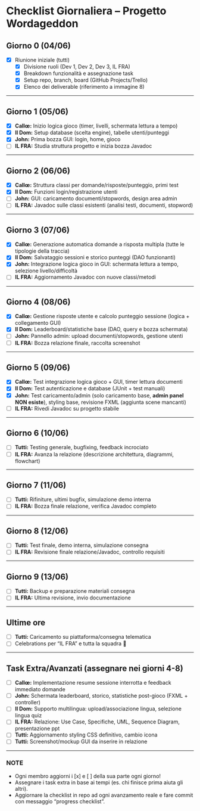 # Checklist Giornaliera – Progetto Wordageddon

## Giorno 0 (04/06)
- [x] Riunione iniziale (tutti)
  - [x] Divisione ruoli (Dev 1, Dev 2, Dev 3, IL FRA)
  - [x] Breakdown funzionalità e assegnazione task
  - [x] Setup repo, branch, board (GitHub Projects/Trello)
  - [x] Elenco dei deliverable (riferimento a immagine 8)

---

## Giorno 1 (05/06)
- [x] **Callœ:** Inizio logica gioco (timer, livelli, schermata lettura a tempo)
- [x] **Il Dom:** Setup database (scelta engine), tabelle utenti/punteggi
- [x] **John:** Prima bozza GUI: login, home, gioco
- [ ] **IL FRA:** Studia struttura progetto e inizia bozza Javadoc

---

## Giorno 2 (06/06)
- [x] **Callœ:** Struttura classi per domande/risposte/punteggio, primi test
- [x] **Il Dom:** Funzioni login/registrazione utenti
- [ ] **John:** GUI: caricamento documenti/stopwords, design area admin
- [ ] **IL FRA:** Javadoc sulle classi esistenti (analisi testi, documenti, stopword) 

---

## Giorno 3 (07/06)
- [x] **Callœ:** Generazione automatica domande a risposta multipla (tutte le tipologie della traccia)
- [x] **Il Dom:** Salvataggio sessioni e storico punteggi (DAO funzionanti)
- [x] **John:** Integrazione logica gioco in GUI: schermata lettura a tempo, selezione livello/difficoltà
- [ ] **IL FRA:** Aggiornamento Javadoc con nuove classi/metodi 

---

## Giorno 4 (08/06)
- [x] **Callœ:** Gestione risposte utente e calcolo punteggio sessione (logica + collegamento GUI)
- [x] **Il Dom:** Leaderboard/statistiche base (DAO, query e bozza schermata)
- [ ] **John:** Pannello admin: upload documenti/stopwords, gestione utenti
- [ ] **IL FRA:** Bozza relazione finale, raccolta screenshot

---

## Giorno 5 (09/06)
- [x] **Callœ:** Test integrazione logica gioco + GUI, timer lettura documenti
- [x] **Il Dom:** Test autenticazione e database (JUnit + test manuali)
- [x] **John:** Test caricamento/admin (solo caricamento base, **admin panel NON esiste**), styling base, revisione FXML (aggiunta scene mancanti)
- [ ] **IL FRA:** Rivedi Javadoc su progetto stabile

---

## Giorno 6 (10/06)
- [ ] **Tutti:** Testing generale, bugfixing, feedback incrociato
- [ ] **IL FRA:** Avanza la relazione (descrizione architettura, diagrammi, flowchart)  <!-- DA FARE -->

---

## Giorno 7 (11/06)
- [ ] **Tutti:** Rifiniture, ultimi bugfix, simulazione demo interna
- [ ] **IL FRA:** Bozza finale relazione, verifica Javadoc completo  <!-- DA FARE -->

---

## Giorno 8 (12/06)
- [ ] **Tutti:** Test finale, demo interna, simulazione consegna
- [ ] **IL FRA:** Revisione finale relazione/Javadoc, controllo requisiti  <!-- DA FARE -->

---

## Giorno 9 (13/06)
- [ ] **Tutti:** Backup e preparazione materiali consegna
- [ ] **IL FRA:** Ultima revisione, invio documentazione  <!-- DA FARE -->

---

## Ultime ore
- [ ] **Tutti:** Caricamento su piattaforma/consegna telematica
- [ ] Celebrations per “IL FRA” e tutta la squadra 🎉

---

## Task Extra/Avanzati (assegnare nei giorni 4-8)
- [ ] **Callœ:** Implementazione resume sessione interrotta e feedback immediato domande   <!-- DA FARE -->
- [ ] **John:** Schermata leaderboard, storico, statistiche post-gioco (FXML + controller)   <!-- DA FINIRE/TESTARE -->
- [ ] **Il Dom:** Supporto multilingua: upload/associazione lingua, selezione lingua quiz   <!-- DA FARE -->
- [ ] **IL FRA:** Relazione: Use Case, Specifiche, UML, Sequence Diagram, presentazione ppt   <!-- DA FARE -->
- [ ] **Tutti:** Aggiornamento styling CSS definitivo, cambio icona   <!-- DA VERIFICARE -->
- [ ] **Tutti:** Screenshot/mockup GUI da inserire in relazione   <!-- DA FARE -->

---

### NOTE
- Ogni membro aggiorni i [x] e [ ] della sua parte ogni giorno!
- Assegnare i task extra in base ai tempi (es. chi finisce prima aiuta gli altri).
- Aggiornare la checklist in repo ad ogni avanzamento reale e fare commit con messaggio “progress checklist”.

